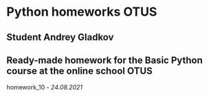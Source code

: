 # Python homeworks OTUS

## Student Andrey Gladkov
## Ready-made homework for the Basic Python course at the online school OTUS

homework_10 - *24.08.2021*
